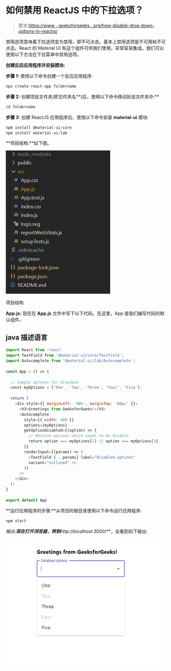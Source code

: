 # 如何禁用 ReactJS 中的下拉选项？

> 原文:[https://www . geeksforgeeks . org/how-disable-drop down-options-in-reactjs/](https://www.geeksforgeeks.org/how-to-disable-dropdown-options-in-reactjs/)

禁用选项意味着下拉选项变为禁用，即不可点击。基本上禁用选项是不可用和不可点击。React 的 Material UI 有这个组件可供我们使用，非常容易集成。我们可以使用以下方法在下拉菜单中禁用选项。

**创建反应应用程序并安装模块:**

**步骤 1:** 使用以下命令创建一个反应应用程序:

```jsx
npx create-react-app foldername
```

**步骤 2:** 创建项目文件夹(即文件夹名**)后，使用以下命令移动到该文件夹中:**

```jsx
cd foldername
```

**步骤 3:** 创建 ReactJS 应用程序后，使用以下命令安装 **material-ui** 模块:

```jsx
npm install @material-ui/core
npm install material-ui/lab
```

**项目结构:**如下图。

![](img/f04ae0d8b722a9fff0bd9bd138b29c23.png)

项目结构

**App.js:** 现在在 **App.js** 文件中写下以下代码。在这里，App 是我们编写代码的默认组件。

## java 描述语言

```jsx
import React from 'react'
import TextField from '@material-ui/core/TextField';
import Autocomplete from '@material-ui/lab/Autocomplete';

const App = () => {

  // Sample options for dropdown
  const myOptions = ['One', 'Two', 'Three', 'Four', 'Five'];

  return (
    <div style={{ marginLeft: '40%', marginTop: '60px' }}>
      <h3>Greetings from GeeksforGeeks!</h3>
      <Autocomplete
        style={{ width: 400 }}
        options={myOptions}
        getOptionDisabled={(option) => {
          // Mention options which needs to be disable
          return option === myOptions[1] || option === myOptions[3]
        }}
        renderInput={(params) => (
          <TextField {...params} label="Disabled options" 
          variant="outlined" />
        )}
      />
    </div>
  );
}

export default App
```

**运行应用程序的步骤:**从项目的根目录使用以下命令运行应用程序:

```jsx
npm start
```

**输出:**现在打开浏览器，转到***http://localhost:3000/***，会看到如下输出:

![](img/73016bcb4c4fb7c39b8241174ef9cb4a.png)